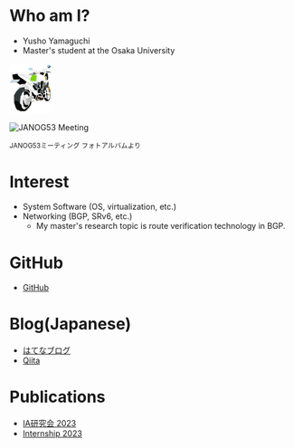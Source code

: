 # Who am I?
- Yusho Yamaguchi
- Master's student at the Osaka University

<img src="icon_yama.jpg" width="15%">

![JANOG53 Meeting](janog53_talk.jpg)

<small>JANOG53ミーティング フォトアルバムより</small>



# Interest
- System Software (OS, virtualization, etc.)
- Networking (BGP, SRv6, etc.)
    - My master's research topic is route verification technology in BGP.

# GitHub
- [GitHub](https://github.com/yushoyamaguchi)

# Blog(Japanese)
- [はてなブログ](https://yama-vanvan.hatenablog.com)
- [Qiita](https://qiita.com/yama_vanvan)

# Publications
- [IA研究会 2023](https://ken.ieice.org/ken/paper/20231122RCYm/)
- [Internship 2023](https://engineers.ntt.com/entry/2023/03/16/075605)